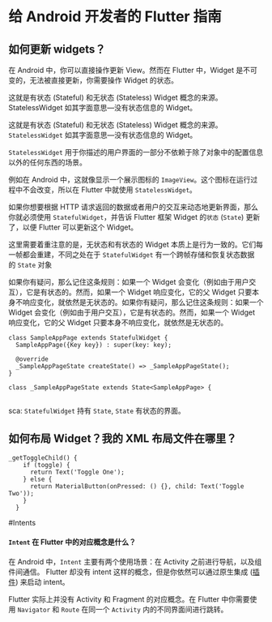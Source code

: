 # 给 Android 开发者的 Flutter 指南

## 如何更新 widgets？

在 Android 中，你可以直接操作更新 View。然而在 Flutter 中，Widget 是不可变的，无法被直接更新，你需要操作 Widget 的状态。

这就是有状态 (Stateful) 和无状态 (Stateless) Widget 概念的来源。StatelessWidget 如其字面意思—没有状态信息的 Widget。

这就是有状态 (Stateful) 和无状态 (Stateless) Widget 概念的来源。`StatelessWidget` 如其字面意思—没有状态信息的 Widget。

`StatelessWidget` 用于你描述的用户界面的一部分不依赖于除了对象中的配置信息以外的任何东西的场景。

例如在 Android 中，这就像显示一个展示图标的 `ImageView`。这个图标在运行过程中不会改变，所以在 Flutter 中就使用 `StatelessWidget`。

如果你想要根据 HTTP 请求返回的数据或者用户的交互来动态地更新界面，那么你就必须使用 `StatefulWidget`，并告诉 Flutter 框架 Widget 的`状态` (`State`) 更新了，以便 Flutter 可以更新这个 Widget。

这里需要着重注意的是，无状态和有状态的 Widget 本质上是行为一致的。它们每一帧都会重建，不同之处在于 `StatefulWidget` 有一个跨帧存储和恢复状态数据的 `State` 对象

如果你有疑问，那么记住这条规则：如果一个 Widget 会变化（例如由于用户交互），它是有状态的。然而，如果一个 Widget 响应变化，它的父 Widget 只要本身不响应变化，就依然是无状态的。如果你有疑问，那么记住这条规则：如果一个 Widget 会变化（例如由于用户交互），它是有状态的。然而，如果一个 Widget 响应变化，它的父 Widget 只要本身不响应变化，就依然是无状态的。


```
class SampleAppPage extends StatefulWidget {
  SampleAppPage({Key key}) : super(key: key);

  @override
  _SampleAppPageState createState() => _SampleAppPageState();
}

class _SampleAppPageState extends State<SampleAppPage> {
 
```

sca: `StatefulWidget` 持有  `State`,
`State` 有状态的界面。


## 如何布局 Widget？我的 XML 布局文件在哪里？

```
_getToggleChild() {
    if (toggle) {
      return Text('Toggle One');
    } else {
      return MaterialButton(onPressed: () {}, child: Text('Toggle Two'));
    }
  }
```

#Intents

#### [](https://flutter.cn/docs/get-started/flutter-for/android-devs#what-is-the-equivalent-of-an-intent-in-flutter)`Intent` 在 Flutter 中的对应概念是什么？

在 Android 中，`Intent` 主要有两个使用场景：在 Activity 之前进行导航，以及组件间通信。 Flutter 却没有 intent 这样的概念，但是你依然可以通过原生集成 ([插件](https://pub.flutter-io.cn/packages/android_intent)) 来启动 intent。

Flutter 实际上并没有 Activity 和 Fragment 的对应概念。在 Flutter 中你需要使用 `Navigator` 和 `Route` 在同一个 `Activity` 内的不同界面间进行跳转。